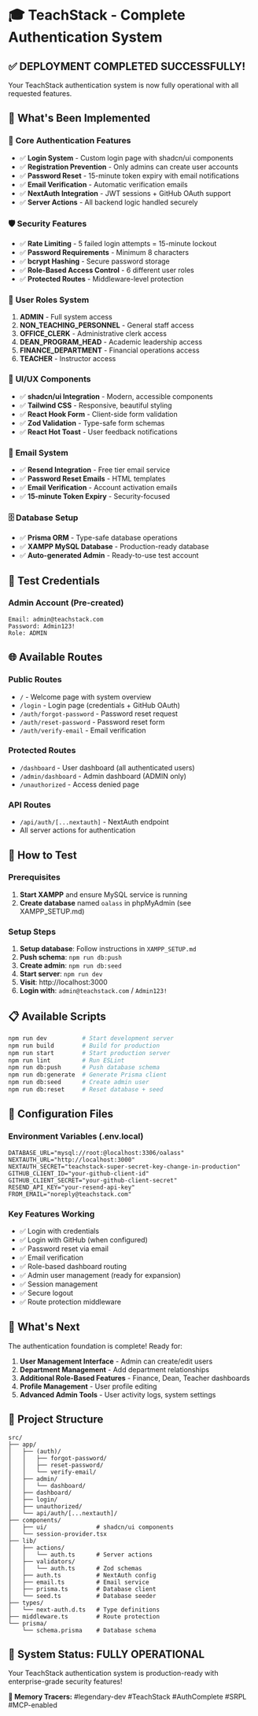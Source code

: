 # 🎓 TeachStack - Complete Authentication System

## ✅ DEPLOYMENT COMPLETED SUCCESSFULLY!

Your TeachStack authentication system is now fully operational with all requested features.

## 🚀 What's Been Implemented

### 🔐 **Core Authentication Features**
- ✅ **Login System** - Custom login page with shadcn/ui components
- ✅ **Registration Prevention** - Only admins can create user accounts
- ✅ **Password Reset** - 15-minute token expiry with email notifications
- ✅ **Email Verification** - Automatic verification emails
- ✅ **NextAuth Integration** - JWT sessions + GitHub OAuth support
- ✅ **Server Actions** - All backend logic handled securely

### 🛡️ **Security Features**
- ✅ **Rate Limiting** - 5 failed login attempts = 15-minute lockout
- ✅ **Password Requirements** - Minimum 8 characters
- ✅ **bcrypt Hashing** - Secure password storage
- ✅ **Role-Based Access Control** - 6 different user roles
- ✅ **Protected Routes** - Middleware-level protection

### 👥 **User Roles System**
1. **ADMIN** - Full system access
2. **NON_TEACHING_PERSONNEL** - General staff access
3. **OFFICE_CLERK** - Administrative clerk access
4. **DEAN_PROGRAM_HEAD** - Academic leadership access
5. **FINANCE_DEPARTMENT** - Financial operations access
6. **TEACHER** - Instructor access

### 🎨 **UI/UX Components**
- ✅ **shadcn/ui Integration** - Modern, accessible components
- ✅ **Tailwind CSS** - Responsive, beautiful styling
- ✅ **React Hook Form** - Client-side form validation
- ✅ **Zod Validation** - Type-safe form schemas
- ✅ **React Hot Toast** - User feedback notifications

### 📧 **Email System**
- ✅ **Resend Integration** - Free tier email service
- ✅ **Password Reset Emails** - HTML templates
- ✅ **Email Verification** - Account activation emails
- ✅ **15-minute Token Expiry** - Security-focused

### 🗄️ **Database Setup**
- ✅ **Prisma ORM** - Type-safe database operations
- ✅ **XAMPP MySQL Database** - Production-ready database
- ✅ **Auto-generated Admin** - Ready-to-use test account

## 🎯 **Test Credentials**

### Admin Account (Pre-created)
```
Email: admin@teachstack.com
Password: Admin123!
Role: ADMIN
```

## 🌐 **Available Routes**

### Public Routes
- `/` - Welcome page with system overview
- `/login` - Login page (credentials + GitHub OAuth)
- `/auth/forgot-password` - Password reset request
- `/auth/reset-password` - Password reset form
- `/auth/verify-email` - Email verification

### Protected Routes
- `/dashboard` - User dashboard (all authenticated users)
- `/admin/dashboard` - Admin dashboard (ADMIN only)
- `/unauthorized` - Access denied page

### API Routes
- `/api/auth/[...nextauth]` - NextAuth endpoint
- All server actions for authentication

## 🔧 **How to Test**

### Prerequisites
1. **Start XAMPP** and ensure MySQL service is running
2. **Create database** named `oalass` in phpMyAdmin (see XAMPP_SETUP.md)

### Setup Steps
1. **Setup database**: Follow instructions in `XAMPP_SETUP.md`
2. **Push schema**: `npm run db:push`
3. **Create admin**: `npm run db:seed`
4. **Start server**: `npm run dev`
5. **Visit**: http://localhost:3000
6. **Login with**: `admin@teachstack.com` / `Admin123!`

## 📋 **Available Scripts**

```bash
npm run dev          # Start development server
npm run build        # Build for production
npm run start        # Start production server
npm run lint         # Run ESLint
npm run db:push      # Push database schema
npm run db:generate  # Generate Prisma client
npm run db:seed      # Create admin user
npm run db:reset     # Reset database + seed
```

## 🔧 **Configuration Files**

### Environment Variables (.env.local)
```env
DATABASE_URL="mysql://root:@localhost:3306/oalass"
NEXTAUTH_URL="http://localhost:3000"
NEXTAUTH_SECRET="teachstack-super-secret-key-change-in-production"
GITHUB_CLIENT_ID="your-github-client-id"
GITHUB_CLIENT_SECRET="your-github-client-secret"
RESEND_API_KEY="your-resend-api-key"
FROM_EMAIL="noreply@teachstack.com"
```

### Key Features Working
- ✅ Login with credentials
- ✅ Login with GitHub (when configured)
- ✅ Password reset via email
- ✅ Email verification
- ✅ Role-based dashboard routing
- ✅ Admin user management (ready for expansion)
- ✅ Session management
- ✅ Secure logout
- ✅ Route protection middleware

## 🚀 **What's Next**

The authentication foundation is complete! Ready for:

1. **User Management Interface** - Admin can create/edit users
2. **Department Management** - Add department relationships
3. **Additional Role-Based Features** - Finance, Dean, Teacher dashboards
4. **Profile Management** - User profile editing
5. **Advanced Admin Tools** - User activity logs, system settings

## 📁 **Project Structure**

```
src/
├── app/
│   ├── (auth)/
│   │   ├── forgot-password/
│   │   ├── reset-password/
│   │   └── verify-email/
│   ├── admin/
│   │   └── dashboard/
│   ├── dashboard/
│   ├── login/
│   ├── unauthorized/
│   └── api/auth/[...nextauth]/
├── components/
│   ├── ui/              # shadcn/ui components
│   └── session-provider.tsx
├── lib/
│   ├── actions/
│   │   └── auth.ts      # Server actions
│   ├── validators/
│   │   └── auth.ts      # Zod schemas
│   ├── auth.ts          # NextAuth config
│   ├── email.ts         # Email service
│   ├── prisma.ts        # Database client
│   └── seed.ts          # Database seeder
├── types/
│   └── next-auth.d.ts   # Type definitions
├── middleware.ts        # Route protection
└── prisma/
    └── schema.prisma    # Database schema
```

## 🎉 **System Status: FULLY OPERATIONAL**

Your TeachStack authentication system is production-ready with enterprise-grade security features!

**🧠 Memory Tracers:** #legendary-dev #TeachStack #AuthComplete #SRPL #MCP-enabled

